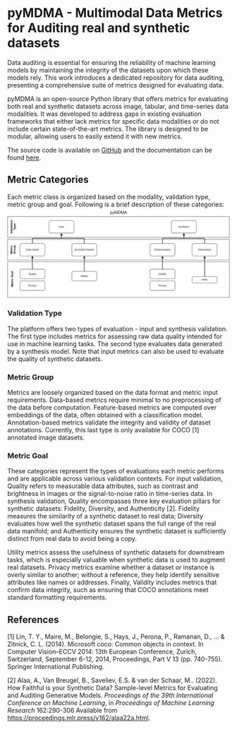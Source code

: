 # pyMDMA - Multimodal Data Metrics for Auditing real and synthetic datasets

Data auditing is essential for ensuring the reliability of machine learning models by maintaining the integrity of the datasets upon which these models rely. This work introduces a dedicated repository for data auditing, presenting a comprehensive suite of metrics designed for evaluating data.

pyMDMA is an open-source Python library that offers metrics for evaluating both
real and synthetic datasets across image, tabular, and time-series data modalities. It was
developed to address gaps in existing evaluation frameworks that either lack metrics for
specific data modalities or do not include certain state-of-the-art metrics. The library is designed to be modular, allowing users to easily extend it with new metrics.

The source code is available on [GitHub](https://github.com/fraunhoferportugal/pymdma/tree/main) and the documentation can be found [here](dummy).

## Metric Categories
Each metric class is organized based on the modality, validation type, metric group and goal. Following is a brief description of these categories:
![Metric Categories](resources/data_auditing.png)

### Validation Type
The platform offers two types of evaluation - input and synthesis validation. The first type includes metrics for assessing raw data quality intended for use in machine learning tasks. The second type evaluates data generated by a synthesis model. Note that input metrics can also be used to evaluate the quality of synthetic datasets.

### Metric Group
Metrics are loosely organized based on the data format and metric input requirements. Data-based metrics require minimal to no preprocessing of the data before computation. Feature-based metrics are computed over embeddings of the data, often obtained with a classification model. Annotation-based metrics validate the integrity and validity of dataset annotations. Currently, this last type is only available for COCO [1] annotated image datasets.

### Metric Goal
These categories represent the types of evaluations each metric performs and are applicable across various validation contexts. For input validation, Quality refers to measurable data attributes, such as contrast and brightness in images or the signal-to-noise ratio in time-series data. In synthesis validation, Quality encompasses three key evaluation pillars for synthetic datasets: Fidelity, Diversity, and Authenticity [2]. Fidelity measures the similarity of a synthetic dataset to real data; Diversity evaluates how well the synthetic dataset spans the full range of the real data manifold; and Authenticity ensures the synthetic dataset is sufficiently distinct from real data to avoid being a copy.

Utility metrics assess the usefulness of synthetic datasets for downstream tasks, which is especially valuable when synthetic data is used to augment real datasets. Privacy metrics examine whether a dataset or instance is overly similar to another; without a reference, they help identify sensitive attributes like names or addresses. Finally, Validity includes metrics that confirm data integrity, such as ensuring that COCO annotations meet standard formatting requirements.

## References
[1] Lin, T. Y., Maire, M., Belongie, S., Hays, J., Perona, P., Ramanan, D., ... & Zitnick, C. L. (2014). Microsoft coco: Common objects in context. In Computer Vision–ECCV 2014: 13th European Conference, Zurich, Switzerland, September 6-12, 2014, Proceedings, Part V 13 (pp. 740-755). Springer International Publishing.

[2] Alaa, A., Van Breugel, B., Saveliev, E.S. &amp; van der Schaar, M.. (2022). How Faithful is your Synthetic Data? Sample-level Metrics for Evaluating and Auditing Generative Models. <i>Proceedings of the 39th International Conference on Machine Learning</i>, in <i>Proceedings of Machine Learning Research</i> 162:290-306 Available from https://proceedings.mlr.press/v162/alaa22a.html.
